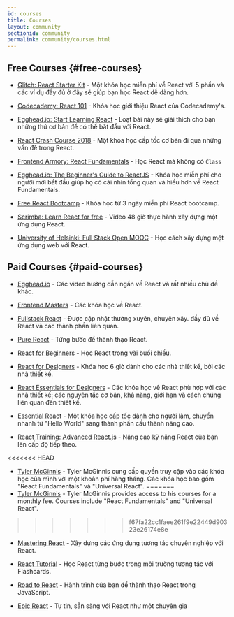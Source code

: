 ```yaml
---
id: courses
title: Courses
layout: community
sectionid: community
permalink: community/courses.html
---
```


## Free Courses {#free-courses}

- [Glitch: React Starter Kit](https://glitch.com/glimmer/post/react-starter-kit) - Một khóa học miễn phí về React với 5 phần và các ví dụ đầy đủ ở đây sẽ giúp bạn học React dễ dàng hơn.

- [Codecademy: React 101](https://www.codecademy.com/learn/react-101) - Khóa học giới thiệu React của Codecademy's.

- [Egghead.io: Start Learning React](https://egghead.io/courses/start-learning-react) - Loạt bài này sẽ giải thích cho bạn những thứ cơ bản để có thể bắt đầu với React.

- [React Crash Course 2018](https://www.youtube.com/watch?v=Ke90Tje7VS0) - Một khóa học cấp tốc cơ bản đi qua những vấn đề trong React.

- [Frontend Armory: React Fundamentals](https://frontarm.com/courses/react-fundamentals/) - Học React mà không có `Class`

- [Egghead.io: The Beginner's Guide to ReactJS](https://egghead.io/courses/the-beginner-s-guide-to-react) - Khóa học miễn phí cho người mới bắt đầu giúp họ có cái nhìn tổng quan và hiểu hơn về React Fundamentals.

- [Free React Bootcamp](https://tylermcginnis.com/free-react-bootcamp/) - Khóa học từ 3 ngày miễn phí React bootcamp.

- [Scrimba: Learn React for free](https://scrimba.com/g/glearnreact) - Video 48 giờ thực hành xây dựng một ứng dụng React.

- [University of Helsinki: Full Stack Open MOOC](https://fullstackopen.com/en/) - Học cách xây dựng một ứng dụng web với React.


## Paid Courses {#paid-courses}

- [Egghead.io](https://egghead.io/browse/frameworks/react) - Các video hướng dẫn ngắn về React và rất nhiều chủ đề khác.

- [Frontend Masters](https://frontendmasters.com/learn/react/) - Các khóa học về React.

- [Fullstack React](https://www.fullstackreact.com/) - Được cập nhật thường xuyên, chuyên xây. đầy đủ về React và các thành phần liên quan.

- [Pure React](https://daveceddia.com/pure-react/) - Từng bước để thành thạo React.

- [React for Beginners](https://reactforbeginners.com/) - Học React trong vài buổi chiều.

- [React for Designers](https://designcode.io/react) - Khóa học 6 giờ dành cho các nhà thiết kế, bởi các nhà thiết kế.

- [React Essentials for Designers](https://learnreact.design) - Các khóa học về React phù hợp với các nhà thiết kế: các nguyên tắc cơ bản, khả năng, giới hạn và cách chúng liên quan đến thiết kế.

- [Essential React](https://learnreact.com/lessons/2018-essential-react-1-overview) - Một khóa học cấp tốc dành cho người làm, chuyển nhanh từ "Hello World" sang thành phần cấu thành nâng cao.

- [React Training: Advanced React.js](https://courses.reacttraining.com/p/advanced-react) - Nâng cao kỹ năng React của bạn lên cấp độ tiếp theo.

<<<<<<< HEAD
- [Tyler McGinnis](https://tylermcginnis.com/courses) - Tyler McGinnis cung cấp quyền truy cập vào các khóa học của mình với một khoản phí hàng tháng. Các khóa học bao gồm "React Fundamentals" và "Universal React".
=======
- [Tyler McGinnis](https://ui.dev/) - Tyler McGinnis provides access to his courses for a monthly fee. Courses include "React Fundamentals" and "Universal React".
>>>>>>> f67fa22cc1faee261f9e22449d90323e26174e8e

- [Mastering React](https://codewithmosh.com/p/mastering-react/) - Xây dựng các ứng dụng tương tác chuyên nghiệp với React.

- [React Tutorial](https://react-tutorial.app) - Học React từng bước trong môi trường tương tác với Flashcards.

- [Road to React](https://www.roadtoreact.com/) - Hành trình của bạn để thành thạo React trong JavaScript.

- [Epic React](https://epicreact.dev/) - Tự tin, sẵn sàng với React như một chuyên gia
